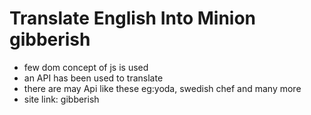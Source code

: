 # Translate English Into Minion gibberish
- few dom concept of js is used 
- an API has been used to translate
- there are may Api like these eg:yoda,  swedish chef and many more
- site link: gibberish 
